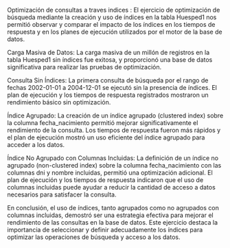 Optimización de consultas a traves indices :
El ejercicio de optimización de búsqueda mediante la creación y uso de índices en la tabla Huesped1 nos permitió observar y comparar
 el impacto de los índices en los tiempos de respuesta y en los planes de ejecución utilizados por el motor de la base de datos.

Carga Masiva de Datos: La carga masiva de un millón de registros en la tabla Huesped1 sin índices fue exitosa, 
y proporcionó una base de datos significativa para realizar las pruebas de optimización.

Consulta Sin Índices: La primera consulta de búsqueda por el rango de fechas 2002-01-01 a 2004-12-01 se ejecutó 
sin la presencia de índices. 
El plan de ejecución y los tiempos de respuesta registrados mostraron un rendimiento básico sin optimización.

Índice Agrupado: La creación de un índice agrupado (clustered index) sobre la columna fecha_nacimiento permitió mejorar 
significativamente el rendimiento de la consulta. 
Los tiempos de respuesta fueron más rápidos y el plan de ejecución mostró un uso eficiente del índice agrupado para acceder a los datos.

Índice No Agrupado con Columnas Incluidas: La definición de un índice no agrupado (non-clustered index) sobre 
la columna fecha_nacimiento con las columnas dni y nombre incluidas, permitió una optimización adicional. 
El plan de ejecución y los tiempos de respuesta indicaron que el uso de columnas incluidas puede ayudar a reducir 
la cantidad de acceso a datos necesarios para satisfacer la consulta.

En conclusión, el uso de índices, tanto agrupados como no agrupados con columnas incluidas, demostró ser una estrategia 
efectiva para mejorar el rendimiento de las consultas en la base de datos. 
Este ejercicio destaca la importancia de seleccionar y definir adecuadamente los índices para optimizar las operaciones de
búsqueda y acceso a los datos.